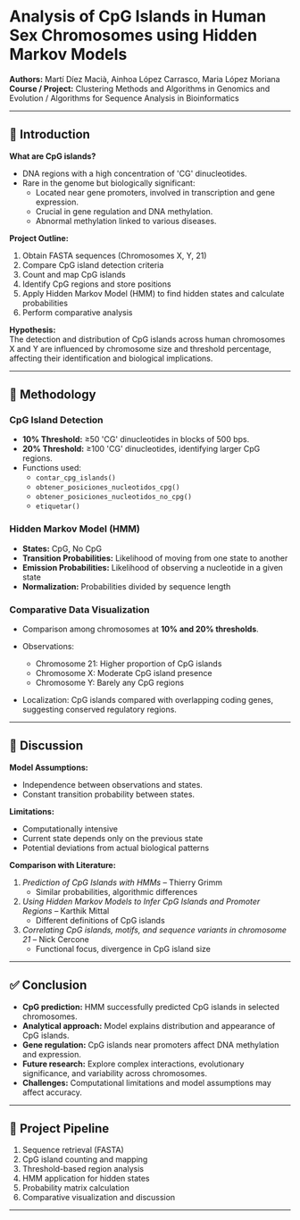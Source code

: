 # Analysis of CpG Islands in Human Sex Chromosomes using Hidden Markov Models

**Authors:** Martí Díez Macià, Ainhoa López Carrasco, Maria López Moriana  
**Course / Project:** Clustering Methods and Algorithms in Genomics and Evolution / Algorithms for Sequence Analysis in Bioinformatics

---

## 📖 Introduction

**What are CpG islands?**  
- DNA regions with a high concentration of 'CG' dinucleotides.  
- Rare in the genome but biologically significant:  
  - Located near gene promoters, involved in transcription and gene expression.  
  - Crucial in gene regulation and DNA methylation.  
  - Abnormal methylation linked to various diseases.

**Project Outline:**  
1. Obtain FASTA sequences (Chromosomes X, Y, 21)  
2. Compare CpG island detection criteria  
3. Count and map CpG islands  
4. Identify CpG regions and store positions  
5. Apply Hidden Markov Model (HMM) to find hidden states and calculate probabilities  
6. Perform comparative analysis

**Hypothesis:**  
The detection and distribution of CpG islands across human chromosomes X and Y are influenced by chromosome size and threshold percentage, affecting their identification and biological implications.

---

## 🧪 Methodology

### CpG Island Detection
- **10% Threshold:** ≥50 'CG' dinucleotides in blocks of 500 bps.  
- **20% Threshold:** ≥100 'CG' dinucleotides, identifying larger CpG regions.  
- Functions used:  
  - `contar_cpg_islands()`  
  - `obtener_posiciones_nucleotidos_cpg()`  
  - `obtener_posiciones_nucleotidos_no_cpg()`  
  - `etiquetar()`

### Hidden Markov Model (HMM)
- **States:** CpG, No CpG  
- **Transition Probabilities:** Likelihood of moving from one state to another  
- **Emission Probabilities:** Likelihood of observing a nucleotide in a given state  
- **Normalization:** Probabilities divided by sequence length  

### Comparative Data Visualization
- Comparison among chromosomes at **10% and 20% thresholds**.  
- Observations:  
  - Chromosome 21: Higher proportion of CpG islands  
  - Chromosome X: Moderate CpG island presence  
  - Chromosome Y: Barely any CpG regions  

- Localization: CpG islands compared with overlapping coding genes, suggesting conserved regulatory regions.

---

## 💬 Discussion

**Model Assumptions:**  
- Independence between observations and states.  
- Constant transition probability between states.  

**Limitations:**  
- Computationally intensive  
- Current state depends only on the previous state  
- Potential deviations from actual biological patterns  

**Comparison with Literature:**  
1. *Prediction of CpG Islands with HMMs* – Thierry Grimm  
   - Similar probabilities, algorithmic differences  
2. *Using Hidden Markov Models to Infer CpG Islands and Promoter Regions* – Karthik Mittal  
   - Different definitions of CpG islands  
3. *Correlating CpG islands, motifs, and sequence variants in chromosome 21* – Nick Cercone  
   - Functional focus, divergence in CpG island size  

---

## ✅ Conclusion

- **CpG prediction:** HMM successfully predicted CpG islands in selected chromosomes.  
- **Analytical approach:** Model explains distribution and appearance of CpG islands.  
- **Gene regulation:** CpG islands near promoters affect DNA methylation and expression.  
- **Future research:** Explore complex interactions, evolutionary significance, and variability across chromosomes.  
- **Challenges:** Computational limitations and model assumptions may affect accuracy.

---

## 📂 Project Pipeline

1. Sequence retrieval (FASTA)  
2. CpG island counting and mapping  
3. Threshold-based region analysis  
4. HMM application for hidden states  
5. Probability matrix calculation  
6. Comparative visualization and discussion

---

